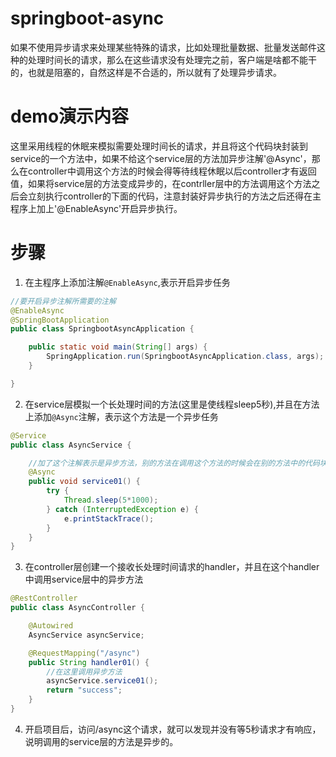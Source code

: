 # springboot-async
如果不使用异步请求来处理某些特殊的请求，比如处理批量数据、批量发送邮件这种的处理时间长的请求，那么在这些请求没有处理完之前，客户端是啥都不能干的，也就是阻塞的，自然这样是不合适的，所以就有了处理异步请求。

# demo演示内容
这里采用线程的休眠来模拟需要处理时间长的请求，并且将这个代码块封装到service的一个方法中，如果不给这个service层的方法加异步注解'@Async'，那么在controller中调用这个方法的时候会得等待线程休眠以后controller才有返回值，如果将service层的方法变成异步的，在contrller层中的方法调用这个方法之后会立刻执行controller的下面的代码，注意封装好异步执行的方法之后还得在主程序上加上'@EnableAsync'开启异步执行。

# 步骤
1. 在主程序上添加注解```@EnableAsync```,表示开启异步任务
``` java
//要开启异步注解所需要的注解
@EnableAsync
@SpringBootApplication
public class SpringbootAsyncApplication {

    public static void main(String[] args) {
        SpringApplication.run(SpringbootAsyncApplication.class, args);
    }

}
```
2. 在service层模拟一个长处理时间的方法(这里是使线程sleep5秒),并且在方法上添加```@Async```注解，表示这个方法是一个异步任务
``` java
@Service
public class AsyncService {

    //加了这个注解表示是异步方法，别的方法在调用这个方法的时候会在别的方法中的代码块中异步执行这个方法
    @Async
    public void service01() {
        try {
            Thread.sleep(5*1000);
        } catch (InterruptedException e) {
            e.printStackTrace();
        }
    }
}

```
3. 在controller层创建一个接收长处理时间请求的handler，并且在这个handler中调用service层中的异步方法
``` java
@RestController
public class AsyncController {

    @Autowired
    AsyncService asyncService;

    @RequestMapping("/async")
    public String handler01() {
        //在这里调用异步方法
        asyncService.service01();
        return "success";
    }
}

```
4. 开启项目后，访问/async这个请求，就可以发现并没有等5秒请求才有响应，说明调用的service层的方法是异步的。